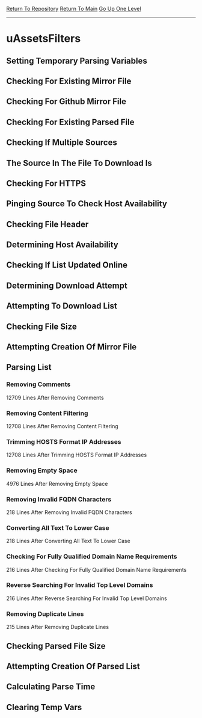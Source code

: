 [Return To Repository](https://github.com/deathbybandaid/piholeparser/)
[Return To Main](https://github.com/deathbybandaid/piholeparser/blob/master/RecentRunLogs/Mainlog.md)
[Go Up One Level](https://github.com/deathbybandaid/piholeparser/blob/master/RecentRunLogs/TopLevelScripts/30-Processing-External-Blacklists.md)
____________________________________
# uAssetsFilters
## Setting Temporary Parsing Variables
## Checking For Existing Mirror File
## Checking For Github Mirror File
## Checking For Existing Parsed File
## Checking If Multiple Sources
## The Source In The File To Download Is
## Checking For HTTPS
## Pinging Source To Check Host Availability
## Checking File Header
## Determining Host Availability
## Checking If List Updated Online
## Determining Download Attempt
## Attempting To Download List
## Checking File Size
## Attempting Creation Of Mirror File
## Parsing List
### Removing Comments
12709 Lines After Removing Comments
### Removing Content Filtering
12708 Lines After Removing Content Filtering
### Trimming HOSTS Format IP Addresses
12708 Lines After Trimming HOSTS Format IP Addresses
### Removing Empty Space
4976 Lines After Removing Empty Space
### Removing Invalid FQDN Characters
218 Lines After Removing Invalid FQDN Characters
### Converting All Text To Lower Case
218 Lines After Converting All Text To Lower Case
### Checking For Fully Qualified Domain Name Requirements
216 Lines After Checking For Fully Qualified Domain Name Requirements
### Reverse Searching For Invalid Top Level Domains
216 Lines After Reverse Searching For Invalid Top Level Domains
### Removing Duplicate Lines
215 Lines After Removing Duplicate Lines
## Checking Parsed File Size
## Attempting Creation Of Parsed List
## Calculating Parse Time
## Clearing Temp Vars
